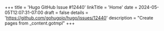 +++
title = 'Hugo GitHub Issue #12440'
linkTitle = 'Home'
date = 2024-05-05T12:07:31-07:00
draft = false
details = 'https://github.com/gohugoio/hugo/issues/12440'
description = "Create pages from _content.gotmpl"
+++
